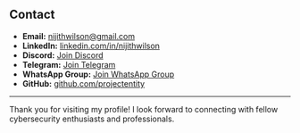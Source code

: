 ## Contact
- **Email:** [nijithwilson@gmail.com](mailto:nijithwilson@gmail.com)
- **LinkedIn:** [linkedin.com/in/nijithwilson](https://www.linkedin.com/in/nijithwilson)
- **Discord:** [Join Discord](https://discord.gg/YSBfz3JnNE)
- **Telegram:** [Join Telegram](https://t.me/project_entity)
- **WhatsApp Group:** [Join WhatsApp Group](https://chat.whatsapp.com/IZktXIwa45zJvhzVx8Iubh)
- **GitHub:** [github.com/projectentity](https://github.com/projectentity)

---

Thank you for visiting my profile! I look forward to connecting with fellow cybersecurity enthusiasts and professionals.
